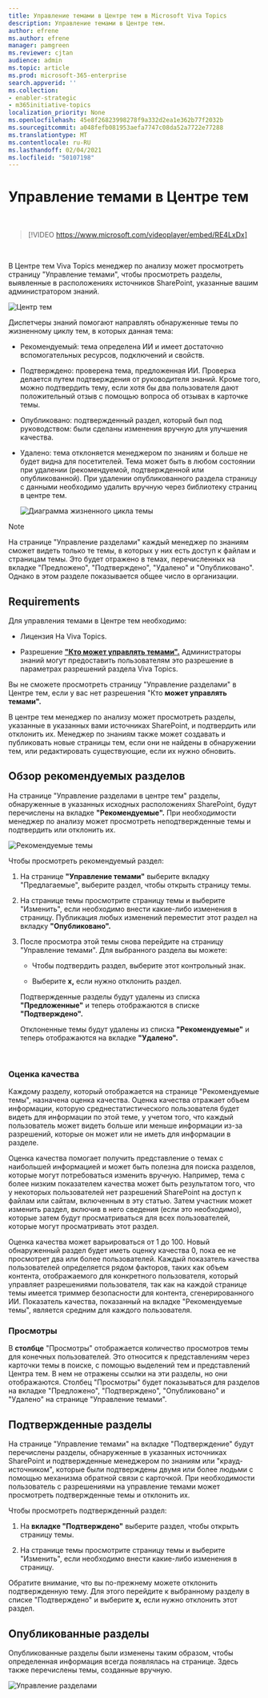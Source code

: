 ```yaml
---
title: Управление темами в Центре тем в Microsoft Viva Topics
description: Управление темами в Центре тем.
author: efrene
ms.author: efrene
manager: pamgreen
ms.reviewer: cjtan
audience: admin
ms.topic: article
ms.prod: microsoft-365-enterprise
search.appverid: ''
ms.collection:
- enabler-strategic
- m365initiative-topics
localization_priority: None
ms.openlocfilehash: 45e8f26823998278f9a332d2ea1e362b77f2032b
ms.sourcegitcommit: a048fefb081953aefa7747c08da52a7722e77288
ms.translationtype: MT
ms.contentlocale: ru-RU
ms.lasthandoff: 02/04/2021
ms.locfileid: "50107198"
---
```

# <a name="manage-topics-in-the-topic-center"></a>Управление темами в Центре тем 

</br>

> [!VIDEO https://www.microsoft.com/videoplayer/embed/RE4LxDx]  

</br>


В Центре тем Viva Topics менеджер по  анализу может просмотреть страницу "Управление темами", чтобы просмотреть разделы, выявленные в расположениях источников SharePoint, указанные вашим администратором знаний.  

   ![Центр тем](../media/knowledge-management/topic-center.png) </br> 



Диспетчеры знаний помогают направлять обнаруженные темы по жизненному циклу тем, в которых данная тема:

- Рекомендуемый: тема определена ИИ и имеет достаточно вспомогательных ресурсов, подключений и свойств.
- Подтверждено: проверена тема, предложенная ИИ. Проверка делается путем подтверждения от руководителя знаний. Кроме того, можно подтвердить тему, если хотя бы два пользователя дают положительный отзыв с помощью вопроса об отзывах в карточке темы.
- Опубликовано: подтвержденный раздел, который был под руководством: были сделаны изменения вручную для улучшения качества.
- Удалено: тема отклоняется менеджером по знаниям и больше не будет видна для посетителей. Тема может быть в любом состоянии при удалении (рекомендуемой, подтвержденной или опубликованной). При удалении опубликованного раздела страницу с данными необходимо удалить вручную через библиотеку страниц в центре тем.

   ![Диаграмма жизненного цикла темы](../media/knowledge-management/topic-lifecycle.png) </br> 

> [!Note] 
> На странице "Управление разделами" каждый менеджер по знаниям сможет видеть только те темы, в которых у них есть доступ к файлам и страницам темы. Это будет отражено в темах, перечисленных на вкладке "Предложено", "Подтверждено", "Удалено" и "Опубликовано". Однако в этом разделе показывается общее число в организации.

## <a name="requirements"></a>Requirements

Для управления темами в Центре тем необходимо:
- Лицензия На Viva Topics.

- Разрешение [**"Кто может управлять темами".**](https://docs.microsoft.com/microsoft-365/knowledge/topic-experiences-user-permissions) Администраторы знаний могут предоставить пользователям это разрешение в параметрах разрешений раздела Viva Topics. 

Вы не сможете просмотреть страницу "Управление разделами" в Центре тем, если у вас нет разрешения "Кто **может управлять темами".**

В центре тем менеджер по анализу может просмотреть разделы, указанные в указанных вами источниках SharePoint, и подтвердить или отклонить их. Менеджер по знаниям также может создавать и публиковать новые страницы тем, если они не найдены в обнаружении тем, или редактировать существующие, если их нужно обновить.


## <a name="review-suggested-topics"></a>Обзор рекомендуемых разделов

На странице "Управление разделами в центре тем" разделы, обнаруженные в указанных исходных расположениях SharePoint, будут перечислены на вкладке **"Рекомендуемые".** При необходимости менеджер по анализу может просмотреть неподтвержденные темы и подтвердить или отклонить их.

   ![Рекомендуемые темы](../media/knowledge-management/quality-score.png) </br> 

Чтобы просмотреть рекомендуемый раздел:

1. На странице **"Управление темами"** выберите вкладку "Предлагаемые", выберите раздел, чтобы открыть страницу темы. </br>

2. На странице темы просмотрите страницу  темы и выберите "Изменить", если необходимо внести какие-либо изменения в страницу. Публикация любых изменений переместит этот раздел на вкладку **"Опубликовано".**

3. После просмотра этой темы снова перейдите на страницу "Управление темами". Для выбранного раздела вы можете:

   - Чтобы подтвердить раздел, выберите этот контрольный знак.
    
   - Выберите **x,** если нужно отклонить раздел.

    Подтвержденные разделы будут удалены из списка **"Предложенные"** и теперь отображаются в списке **"Подтверждено".**

    Отклоненные темы будут удалены из списка **"Рекомендуемые"** и теперь отображаются на вкладке **"Удалено".**

   </br> 

### <a name="quality-score"></a>Оценка качества

Каждому разделу, который отображается на <b></b> странице "Рекомендуемые темы", назначена оценка качества. Оценка качества отражает объем информации, которую среднестатистического пользователя будет видеть для информации по этой теме, у учетом того, что каждый пользователь может видеть больше или меньше информации из-за разрешений, которые он может или не иметь для информации в разделе. 

Оценка качества помогает получить представление о темах с наибольшей информацией и может быть полезна для поиска разделов, которые могут потребоваться изменить вручную.  Например, тема с более низким показателем качества может быть результатом того, что у некоторых пользователей нет разрешений SharePoint на доступ к файлам или сайтам, включенным в эту статью. Затем участник может изменить раздел, включив в него сведения (если это необходимо), которые затем будут просматриваться для всех пользователей, которые могут просматривать этот раздел.

Оценка качества может варьироваться от 1 до 100. Новый обнаруженный раздел будет иметь оценку качества 0, пока ее не просмотрет два или более пользователей. Каждый показатель качества пользователей определяется рядом факторов, таких как объем контента, отображаемого для конкретного пользователя, который управляет разрешениями пользователя, так как на каждой странице темы имеется триммер безопасности для контента, сгенерированного ИИ. Показатель качества, показанный на вкладке "Рекомендуемые темы", является средним для каждого пользователя.

### <a name="impressions"></a>Просмотры

В <b>столбце</b> "Просмотры" отображается количество просмотров темы для конечных пользователей. Это относится к представлениям через карточки темы в поиске, с помощью выделений тем и представлений Центра тем. В нем не отражены ссылки на эти разделы, но они отображаются. Столбец "Просмотры" будет показываться для разделов на вкладке "Предложено", "Подтверждено", "Опубликовано" и "Удалено" на странице "Управление темами".


## <a name="confirmed-topics"></a>Подтвержденные разделы

На странице "Управление темами" на вкладке "Подтверждение" будут перечислены разделы, обнаруженные в указанных источниках SharePoint и подтвержденные менеджером по  знаниям или "крауд-источником", которые были подтверждены двумя или более людьми с помощью механизма обратной связи с карточкой. При необходимости пользователь с разрешениями на управление темами может просмотреть подтвержденные темы и отклонить их.

Чтобы просмотреть подтвержденный раздел:

1. На **вкладке "Подтверждено"** выберите раздел, чтобы открыть страницу темы.</br>

2. На странице темы просмотрите страницу  темы и выберите "Изменить", если необходимо внести какие-либо изменения в страницу.

Обратите внимание, что вы по-прежнему можете отклонить подтвержденную тему.  Для этого перейдите к выбранному разделу в списке "Подтверждено" и выберите **x,** если нужно отклонить этот раздел.

## <a name="published-topics"></a>Опубликованные разделы
Опубликованные разделы были изменены таким образом, чтобы определенная информация всегда появлялась на странице. Здесь также перечислены темы, созданные вручную.

   ![Управление разделами](../media/knowledge-management/manage-topics-new.png) </br> 




